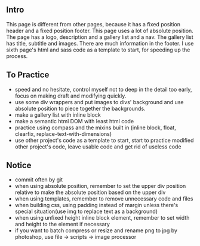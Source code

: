 ## Intro
This page is different from other pages, because it has a fixed position header and a fixed position footer. This page uses a lot of absolute position. The page has a logo, description and a gallery list and a nav. The gallery list has title, subtitle and images. There are much information in the footer. I use sixth page's html and sass code as a template to start, for speeding up the process.

## To Practice
- speed and no hesitate, control myself not to deep in the detail too early, focus on making draft and modifying quickly.
- use some div wrappers and put images to divs' background and use absolute position to piece together the backgrounds.
- make a gallery list with inline block
- make a semantic html DOM with least html code
- practice using compass and the mixins built in (inline block, float, clearfix, replace-text-with-dimensions)
- use other project's code as a template to start, start to practice modified other project's code, leave usable code and get rid of useless code

## Notice
- commit often by git
- when using absolute position, remember to set the upper div position relative to make the absolute position based on the upper div
- when using templates, remember to remove unnecessary code and files
- when building css, using padding instead of margin unless there's special situation(use img to replace text as a background)
- when using unfixed height inline block element, remember to set width and height to the element if necessary
- if you want to batch compress or resize and rename png to jpg by photoshop, use file -> scripts -> image processor